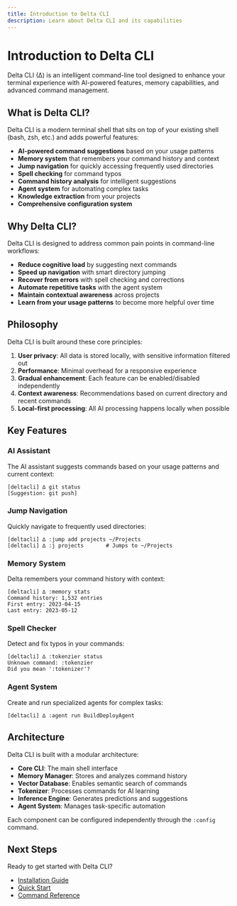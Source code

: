 ```yaml
---
title: Introduction to Delta CLI
description: Learn about Delta CLI and its capabilities
---
```


# Introduction to Delta CLI

Delta CLI (∆) is an intelligent command-line tool designed to enhance your terminal experience with AI-powered features, memory capabilities, and advanced command management.

## What is Delta CLI?

Delta CLI is a modern terminal shell that sits on top of your existing shell (bash, zsh, etc.) and adds powerful features:

- **AI-powered command suggestions** based on your usage patterns
- **Memory system** that remembers your command history and context
- **Jump navigation** for quickly accessing frequently used directories
- **Spell checking** for command typos
- **Command history analysis** for intelligent suggestions
- **Agent system** for automating complex tasks
- **Knowledge extraction** from your projects
- **Comprehensive configuration system**

## Why Delta CLI?

Delta CLI is designed to address common pain points in command-line workflows:

- **Reduce cognitive load** by suggesting next commands
- **Speed up navigation** with smart directory jumping
- **Recover from errors** with spell checking and corrections
- **Automate repetitive tasks** with the agent system
- **Maintain contextual awareness** across projects
- **Learn from your usage patterns** to become more helpful over time

## Philosophy

Delta CLI is built around these core principles:

1. **User privacy**: All data is stored locally, with sensitive information filtered out
2. **Performance**: Minimal overhead for a responsive experience
3. **Gradual enhancement**: Each feature can be enabled/disabled independently
4. **Context awareness**: Recommendations based on current directory and recent commands
5. **Local-first processing**: All AI processing happens locally when possible

## Key Features

### AI Assistant

The AI assistant suggests commands based on your usage patterns and current context:

```
[deltacli] ∆ git status
[Suggestion: git push]
```

### Jump Navigation

Quickly navigate to frequently used directories:

```
[deltacli] ∆ :jump add projects ~/Projects
[deltacli] ∆ :j projects       # Jumps to ~/Projects
```

### Memory System

Delta remembers your command history with context:

```
[deltacli] ∆ :memory stats
Command history: 1,532 entries
First entry: 2023-04-15
Last entry: 2023-05-12
```

### Spell Checker

Detect and fix typos in your commands:

```
[deltacli] ∆ :tokenzier status
Unknown command: :tokenzier
Did you mean ':tokenizer'?
```

### Agent System

Create and run specialized agents for complex tasks:

```
[deltacli] ∆ :agent run BuildDeployAgent
```

## Architecture

Delta CLI is built with a modular architecture:

- **Core CLI**: The main shell interface
- **Memory Manager**: Stores and analyzes command history
- **Vector Database**: Enables semantic search of commands
- **Tokenizer**: Processes commands for AI learning
- **Inference Engine**: Generates predictions and suggestions
- **Agent System**: Manages task-specific automation

Each component can be configured independently through the `:config` command.

## Next Steps

Ready to get started with Delta CLI? 

- [Installation Guide](/installation/)
- [Quick Start](/quick-start/)
- [Command Reference](/reference/commands/)